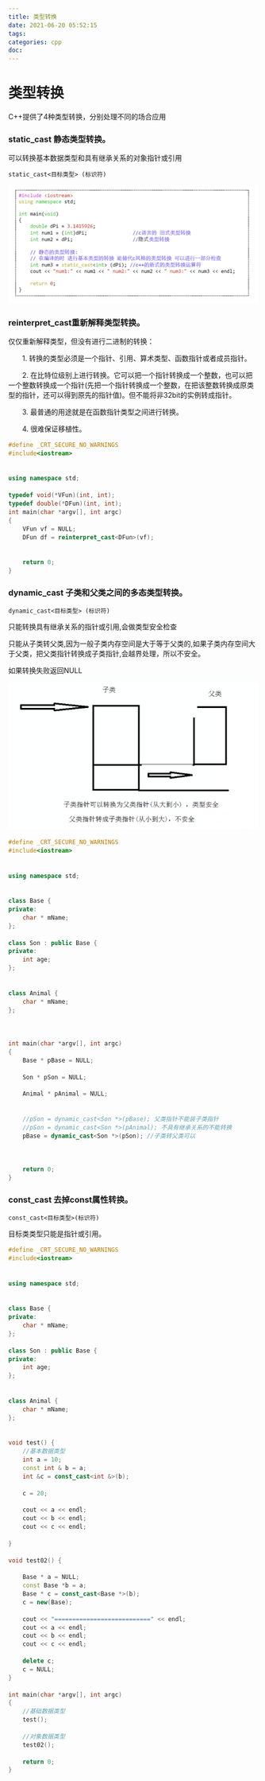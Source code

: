 ```yaml
---
title: 类型转换
date: 2021-06-20 05:52:15
tags:
categories: cpp
doc:
---
```


# 类型转换

C++提供了4种类型转换，分别处理不同的场合应用

### static_cast 静态类型转换。

可以转换基本数据类型和具有继承关系的对象指针或引用

`static_cast<目标类型> (标识符)`

![1624139983807](/images/javawz/1624139983807.png)

### reinterpret_cast重新解释类型转换。



仅仅重新解释类型，但没有进行二进制的转换：

　　1. 转换的类型必须是一个指针、引用、算术类型、函数指针或者成员指针。

　　2. 在比特位级别上进行转换。它可以把一个指针转换成一个整数，也可以把一个整数转换成一个指针(先把一个指针转换成一个整数，在把该整数转换成原类型的指针，还可以得到原先的指针值)。但不能将非32bit的实例转成指针。

　　3. 最普通的用途就是在函数指针类型之间进行转换。

　　4. 很难保证移植性。

```cpp
#define _CRT_SECURE_NO_WARNINGS
#include<iostream>


using namespace std;

typedef void(*VFun)(int, int);
typedef double(*DFun)(int, int);
int main(char *argv[], int argc)
{
	VFun vf = NULL;
	DFun df = reinterpret_cast<DFun>(vf);


	return 0;
}

```



### dynamic_cast 子类和父类之间的多态类型转换。

`dynamic_cast<目标类型> (标识符)`

只能转换具有继承关系的指针或引用,会做类型安全检查

只能从子类转父类,因为一般子类内存空间是大于等于父类的,如果子类内存空间大于父类，把父类指针转换成子类指针,会越界处理，所以不安全。

如果转换失败返回NULL

![1624140927217](/images/javawz/1624140927217.png)

```cpp
#define _CRT_SECURE_NO_WARNINGS
#include<iostream>


using namespace std;


class Base {
private:
	char * mName;
};

class Son : public Base {
private:
	int age;
};


class Animal {
	char * mName;
};



int main(char *argv[], int argc)
{
	Base * pBase = NULL;

	Son * pSon = NULL;

	Animal * pAnimal = NULL;


	//pSon = dynamic_cast<Son *>(pBase); 父类指针不能装子类指针
	//pSon = dynamic_cast<Son *>(pAnimal); 不具有继承关系的不能转换
	pBase = dynamic_cast<Son *>(pSon); //子类转父类可以
	


	return 0;
}

```



### const_cast 去掉const属性转换。

`const_cast<目标类型>(标识符) `

目标类类型只能是指针或引用。



```cpp
#define _CRT_SECURE_NO_WARNINGS
#include<iostream>


using namespace std;


class Base {
private:
	char * mName;
};

class Son : public Base {
private:
	int age;
};


class Animal {
	char * mName;
};


void test() {
	//基本数据类型
	int a = 10;
	const int & b = a;
	int &c = const_cast<int &>(b);

	c = 20;

	cout << a << endl;
	cout << b << endl;
	cout << c << endl;

}

void test02() {
	
	Base * a = NULL;
	const Base *b = a;
	Base * c = const_cast<Base *>(b);
	c = new(Base);

	cout << "===========================" << endl;
	cout << a << endl;
	cout << b << endl;
	cout << c << endl;

	delete c;
	c = NULL;
}

int main(char *argv[], int argc)
{
	//基础数据类型
	test();

	//对象数据类型
	test02();

	return 0;
}

```

